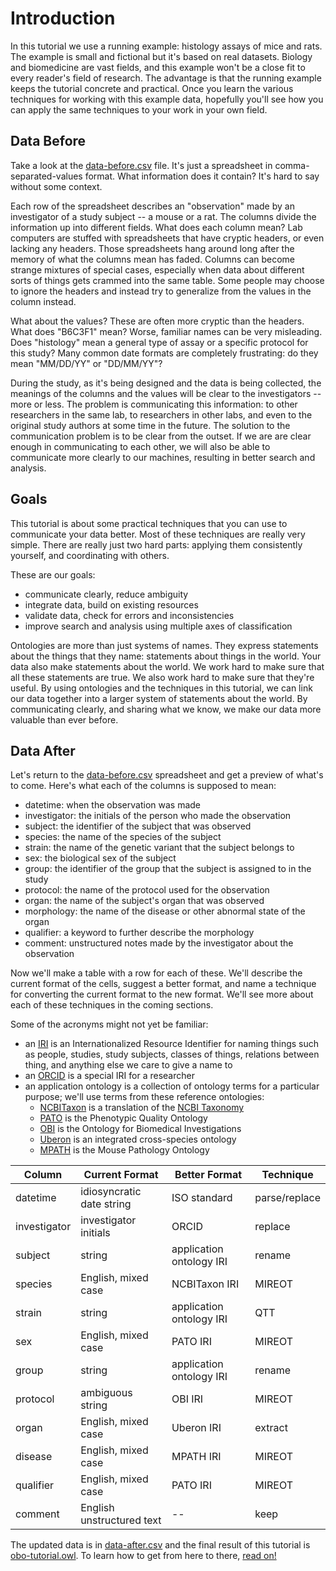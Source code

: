 # Introduction

In this tutorial we use a running example: histology assays of mice and rats. The example is small and fictional but it's based on real datasets. Biology and biomedicine are vast fields, and this example won't be a close fit to every reader's field of research. The advantage is that the running example keeps the tutorial concrete and practical. Once you learn the various techniques for working with this example data, hopefully you'll see how you can apply the same techniques to your work in your own field.


## Data Before

Take a look at the [data-before.csv](https://github.com/OHSU-Library/obo-tutorial/blob/master/examples/data-before.csv) file. It's just a spreadsheet in comma-separated-values format. What information does it contain? It's hard to say without some context.

Each row of the spreadsheet describes an "observation" made by an investigator of a study subject -- a mouse or a rat. The columns divide the information up into different fields. What does each column mean? Lab computers are stuffed with spreadsheets that have cryptic headers, or even lacking any headers. Those spreadsheets hang around long after the memory of what the columns mean has faded. Columns can become strange mixtures of special cases, especially when data about different sorts of things gets crammed into the same table. Some people may choose to ignore the headers and instead try to generalize from the values in the column instead.

What about the values? These are often more cryptic than the headers. What does "B6C3F1" mean? Worse, familiar names can be very misleading. Does "histology" mean a general type of assay or a specific protocol for this study? Many common date formats are completely frustrating: do they mean "MM/DD/YY" or "DD/MM/YY"?

During the study, as it's being designed and the data is being collected, the meanings of the columns and the values will be clear to the investigators -- more or less. The problem is communicating this information: to other researchers in the same lab, to researchers in other labs, and even to the original study authors at some time in the future. The solution to the communication problem is to be clear from the outset. If we are are clear enough in communicating to each other, we will also be able to communicate more clearly to our machines, resulting in better search and analysis.


## Goals

This tutorial is about some practical techniques that you can use to communicate your data better. Most of these techniques are really very simple. There are really just two hard parts: applying them consistently yourself, and coordinating with others.

These are our goals:

- communicate clearly, reduce ambiguity
- integrate data, build on existing resources
- validate data, check for errors and inconsistencies
- improve search and analysis using multiple axes of classification

Ontologies are more than just systems of names. They express statements about the things that they name: statements about things in the world. Your data also make statements about the world. We work hard to make sure that all these statements are true. We also work hard to make sure that they're useful. By using ontologies and the techniques in this tutorial, we can link our data together into a larger system of statements about the world. By communicating clearly, and sharing what we know, we make our data more valuable than ever before.


## Data After

Let's return to the [data-before.csv](https://github.com/OHSU-Library/obo-tutorial/blob/master/examples/data-before.csv) spreadsheet and get a preview of what's to come. Here's what each of the columns is supposed to mean:

- datetime: when the observation was made
- investigator: the initials of the person who made the observation
- subject: the identifier of the subject that was observed
- species: the name of the species of the subject
- strain: the name of the genetic variant that the subject belongs to
- sex: the biological sex of the subject
- group: the identifier of the group that the subject is assigned to in the study
- protocol: the name of the protocol used for the observation
- organ: the name of the subject's organ that was observed
- morphology: the name of the disease or other abnormal state of the organ
- qualifier: a keyword to further describe the morphology
- comment: unstructured notes made by the investigator about the observation

Now we'll make a table with a row for each of these. We'll describe the current format of the cells, suggest a better format, and name a technique for converting the current format to the new format. We'll see more about each of these techniques in the coming sections. 

Some of the acronyms might not yet be familiar:
- an [IRI](https://en.wikipedia.org/wiki/Internationalized_resource_identifier) is an Internationalized Resource Identifier for naming things such as people, studies, study subjects, classes of things, relations between thing, and anything else we care to give a name to
- an [ORCID](http://orcid.org) is a special IRI for a researcher
- an application ontology is a collection of ontology terms for a particular purpose; we'll use terms from these reference ontologies:
    - [NCBITaxon](http://www.obofoundry.org/wiki/index.php/NCBITaxon:Main_Page) is a translation of the [NCBI Taxonomy](http://www.ncbi.nlm.nih.gov/Taxonomy/Browser/wwwtax.cgi)
    - [PATO](http://obofoundry.org/wiki/index.php/PATO:Main_Page) is the Phenotypic Quality Ontology
    - [OBI](http://obi-ontology.org) is the Ontology for Biomedical Investigations
    - [Uberon](http://uberon.org) is an integrated cross-species ontology
    - [MPATH](http://obofoundry.org/cgi-bin/detail.cgi?id=mouse_pathology) is the Mouse Pathology Ontology


Column       |Current Format            |Better Format             |Technique
-------------|--------------------------|--------------------------|----------
datetime     |idiosyncratic date string |ISO standard              |parse/replace
investigator |investigator initials     |ORCID                     |replace
subject      |string                    |application ontology IRI  |rename
species      |English, mixed case       |NCBITaxon IRI             |MIREOT
strain       |string                    |application ontology IRI  |QTT
sex          |English, mixed case       |PATO IRI                  |MIREOT
group        |string                    |application ontology IRI  |rename
protocol     |ambiguous string          |OBI IRI                   |MIREOT
organ        |English, mixed case       |Uberon IRI                |extract
disease      |English, mixed case       |MPATH IRI                 |MIREOT
qualifier    |English, mixed case       |PATO IRI                  |MIREOT
comment      |English unstructured text |--                        |keep


The updated data is in [data-after.csv](https://github.com/OHSU-Library/obo-tutorial/blob/master/examples/data-after.csv) and the final result of this tutorial is [obo-tutorial.owl](https://github.com/OHSU-Library/obo-tutorial/raw/master/examples/obo-tutorial.owl). To learn how to get from here to there, [read on!](names.md)

